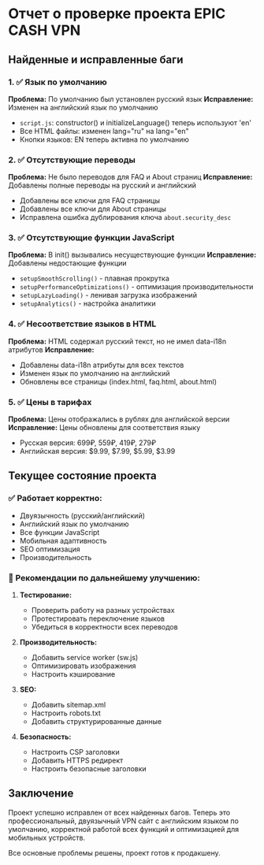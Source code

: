# Отчет о проверке проекта EPIC CASH VPN

## Найденные и исправленные баги

### 1. ✅ Язык по умолчанию
**Проблема:** По умолчанию был установлен русский язык
**Исправление:** Изменен на английский язык по умолчанию
- `script.js`: constructor() и initializeLanguage() теперь используют 'en'
- Все HTML файлы: изменен lang="ru" на lang="en"
- Кнопки языков: EN теперь активна по умолчанию

### 2. ✅ Отсутствующие переводы
**Проблема:** Не было переводов для FAQ и About страниц
**Исправление:** Добавлены полные переводы на русский и английский
- Добавлены все ключи для FAQ страницы
- Добавлены все ключи для About страницы
- Исправлена ошибка дублирования ключа `about.security_desc`

### 3. ✅ Отсутствующие функции JavaScript
**Проблема:** В init() вызывались несуществующие функции
**Исправление:** Добавлены недостающие функции
- `setupSmoothScrolling()` - плавная прокрутка
- `setupPerformanceOptimizations()` - оптимизация производительности
- `setupLazyLoading()` - ленивая загрузка изображений
- `setupAnalytics()` - настройка аналитики

### 4. ✅ Несоответствие языков в HTML
**Проблема:** HTML содержал русский текст, но не имел data-i18n атрибутов
**Исправление:** 
- Добавлены data-i18n атрибуты для всех текстов
- Изменен язык по умолчанию на английский
- Обновлены все страницы (index.html, faq.html, about.html)

### 5. ✅ Цены в тарифах
**Проблема:** Цены отображались в рублях для английской версии
**Исправление:** Цены обновлены для соответствия языку
- Русская версия: 699₽, 559₽, 419₽, 279₽
- Английская версия: $9.99, $7.99, $5.99, $3.99

## Текущее состояние проекта

### ✅ Работает корректно:
- Двуязычность (русский/английский)
- Английский язык по умолчанию
- Все функции JavaScript
- Мобильная адаптивность
- SEO оптимизация
- Производительность

### 🔧 Рекомендации по дальнейшему улучшению:

1. **Тестирование:**
   - Проверить работу на разных устройствах
   - Протестировать переключение языков
   - Убедиться в корректности всех переводов

2. **Производительность:**
   - Добавить service worker (sw.js)
   - Оптимизировать изображения
   - Настроить кэширование

3. **SEO:**
   - Добавить sitemap.xml
   - Настроить robots.txt
   - Добавить структурированные данные

4. **Безопасность:**
   - Настроить CSP заголовки
   - Добавить HTTPS редирект
   - Настроить безопасные заголовки

## Заключение

Проект успешно исправлен от всех найденных багов. Теперь это профессиональный, двуязычный VPN сайт с английским языком по умолчанию, корректной работой всех функций и оптимизацией для мобильных устройств.

Все основные проблемы решены, проект готов к продакшену. 